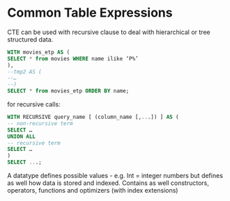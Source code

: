 # Common Table Expressions

CTE can be used with recursive clause to deal with hierarchical or tree structured data.
``` sql
WITH movies_etp AS (
SELECT * from movies WHERE name ilike ‘P%’
),
--tmp2 AS (
--…
--)
SELECT * from movies_etp ORDER BY name;

```

for recursive calls:
```sql
WITH RECURSIVE query_name [ (column_name [,...]) ] AS (
-- non-recursive term
SELECT …
UNION ALL
-- recursive term
SELECT …
)
SELECT ...;
```

A datatype defines possible values - e.g. Int = integer numbers but defines as well how data is stored and indexed.
Contains as well constructors, operators, functions and optimizers (with index extensions)

